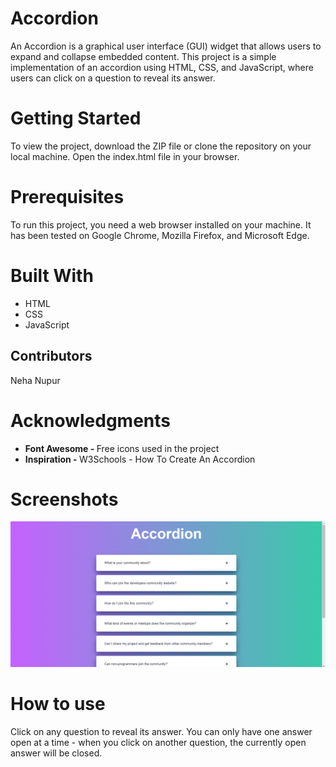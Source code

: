 # Accordion

An Accordion is a graphical user interface (GUI) widget that allows users to expand and collapse embedded content. This project is a simple implementation of an accordion using HTML, CSS, and JavaScript, where users can click on a question to reveal its answer.

<h1>Getting Started</h1>

To view the project, download the ZIP file or clone the repository on your local machine. Open the index.html file in your browser.

<h1>Prerequisites</h1>

To run this project, you need a web browser installed on your machine. It has been tested on Google Chrome, Mozilla Firefox, and Microsoft Edge.

<h1>Built With</h1>
<ul>
  <li>HTML</li>
  <li>CSS</li>
  <li>JavaScript</li>
</ul>

<h2>Contributors</h2>
  Neha Nupur
  
  <h1>Acknowledgments</h1>
  <ul>
    <li><strong>Font Awesome - </strong>Free icons used in the project</li>
  <li><strong>Inspiration - </strong>W3Schools - How To Create An Accordion</li>
</ul>

 <h1>Screenshots</h1>
   <img src="Accordion.jpg">
 
  <h1>How to use</h1>
  Click on any question to reveal its answer. You can only have one answer open at a time - when you click on another question, the currently open answer will be closed.
   
